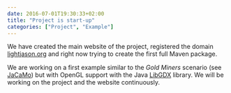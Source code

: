 ```yaml
---
date: 2016-07-01T19:30:33+02:00
title: "Project is start-up"
categories: ["Project", "Example"]
---
```

We have created the main website of the project, registered the domain [lightjason.org](https://lightjason.org) and right now trying to create the first full Maven package. <!--more--> 

We are working on a first example similar to the _Gold Miners_ scenario (see [JaCaMo](http://jacamo.sourceforge.net/tutorial/gold-miners/)) but with OpenGL support with the Java [LibGDX](https://libgdx.badlogicgames.com/) library. We will be working on the project and the website continuously.

